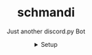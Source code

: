 <h1 align="center">schmandi</h1>
<p align="center">Just another discord.py Bot</p>


<details align="center">
<summary>Setup</summary>
<ul>
   <br>
   Create a file called "config.json" with the following content:
   <br>
   <code>{"Token": "", "apikey": "IiCCiHwDqgKXgzxrzlg1cOVtu"}</code>
        <br>
   Insert your Token
     <br>
  Run pip install -r requirements.txt
  <br>
  Run python bot.py to start the bot.
</ul></details>



